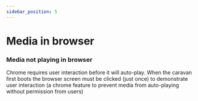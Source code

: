 ```yaml
---
sidebar_position: 5
---
```

# Media in browser

### Media not playing in browser
Chrome requires user interaction before it will auto-play. When the caravan first boots the browser screen must be clicked (just once) to demonstrate user interaction (a chrome feature to prevent media from auto-playing without permission from users)